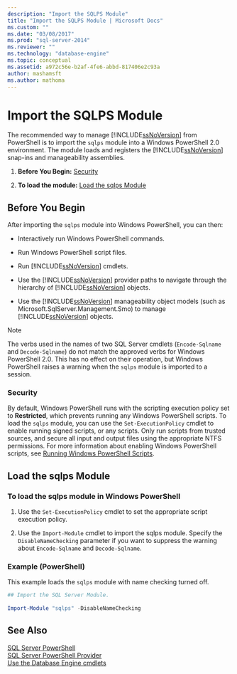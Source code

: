 ```yaml
---
description: "Import the SQLPS Module"
title: "Import the SQLPS Module | Microsoft Docs"
ms.custom: ""
ms.date: "03/08/2017"
ms.prod: "sql-server-2014"
ms.reviewer: ""
ms.technology: "database-engine"
ms.topic: conceptual
ms.assetid: a972c56e-b2af-4fe6-abbd-817406e2c93a
author: mashamsft
ms.author: mathoma
---
```

# Import the SQLPS Module
  The recommended way to manage [!INCLUDE[ssNoVersion](../includes/ssnoversion-md.md)] from PowerShell is to import the `sqlps` module into a Windows PowerShell 2.0 environment. The module loads and registers the [!INCLUDE[ssNoVersion](../includes/ssnoversion-md.md)] snap-ins and manageability assemblies.  
  
1.  **Before You Begin:**  [Security](#Security)  
  
2.  **To load the module:**  [Load the sqlps Module](#LoadSqlps)  
  
## Before You Begin  
 After importing the `sqlps` module into Windows PowerShell, you can then:  
  
-   Interactively run Windows PowerShell commands.  
  
-   Run Windows PowerShell script files.  
  
-   Run [!INCLUDE[ssNoVersion](../includes/ssnoversion-md.md)] cmdlets.  
  
-   Use the [!INCLUDE[ssNoVersion](../includes/ssnoversion-md.md)] provider paths to navigate through the hierarchy of [!INCLUDE[ssNoVersion](../includes/ssnoversion-md.md)] objects.  
  
-   Use the [!INCLUDE[ssNoVersion](../includes/ssnoversion-md.md)] manageability object models (such as Microsoft.SqlServer.Management.Smo) to manage [!INCLUDE[ssNoVersion](../includes/ssnoversion-md.md)] objects.  
  
> [!NOTE]  
>  The verbs used in the names of two SQL Server cmdlets (`Encode-Sqlname` and `Decode-Sqlname`) do not match the approved verbs for Windows PowerShell 2.0. This has no effect on their operation, but Windows PowerShell raises a warning when the `sqlps` module is imported to a session.  
  
###  <a name="Security"></a> Security  
 By default, Windows PowerShell runs with the scripting execution policy set to **Restricted**, which prevents running any Windows PowerShell scripts. To load the `sqlps` module, you can use the `Set-ExecutionPolicy` cmdlet to enable running signed scripts, or any scripts. Only run scripts from trusted sources, and secure all input and output files using the appropriate NTFS permissions. For more information about enabling Windows PowerShell scripts, see [Running Windows PowerShell Scripts](https://docs.microsoft.com/powershell/scripting/getting-started/starting-windows-powershell?view=powershell-6#how-to-enable-windows-powershell-ise-on-earlier-releases-of-windows).  
  
##  <a name="LoadSqlps"></a> Load the sqlps Module  

### To load the sqlps module in Windows PowerShell
  
1.  Use the `Set-ExecutionPolicy` cmdlet to set the appropriate script execution policy.  
  
2.  Use the `Import-Module` cmdlet to import the sqlps module. Specify the `DisableNameChecking` parameter if you want to suppress the warning about `Encode-Sqlname` and `Decode-Sqlname`.  
  
### Example (PowerShell)  
 This example loads the `sqlps` module with name checking turned off.  
  
```powershell
## Import the SQL Server Module.  
  
Import-Module "sqlps" -DisableNameChecking  
```  

## See Also  
 [SQL Server PowerShell](../powershell/sql-server-powershell.md)   
 [SQL Server PowerShell Provider](../powershell/sql-server-powershell-provider.md)   
 [Use the Database Engine cmdlets](../../2014/database-engine/use-the-database-engine-cmdlets.md)  

